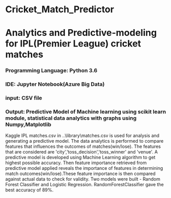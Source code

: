 # Cricket_Match_Predictor
# Analytics and Predictive-modeling for IPL(Premier League) cricket matches
### Programming Language: Python 3.6
### IDE: Jupyter Notebook(Azure Big Data)
### input: CSV file
### Output: Predictive Model of Machine learning using scikit learn module, statistical data analytics with graphs using Numpy,Matplotlib

Kaggle IPL matches.csv in ..\library\matches.csv is used for analysis and generating a predictive model. The data analytics is performed to compare features that influences the outcomes of matches(win/lose). The features that are considered are 'city','toss_decision','toss_winner' and 'venue'. A predictive model is developed using Machine Learning algorithm to get highest possible accuracy. Then feature importance retrieved from predictive model applied reveals the importance of features in determining match outcomes(win/lose).These feature importance is then compared against actual data to check for validity. Two models were built - Random Forest Classifier and Logistic Regression. RandomForestClassifier gave the best accuracy of 89%. 
